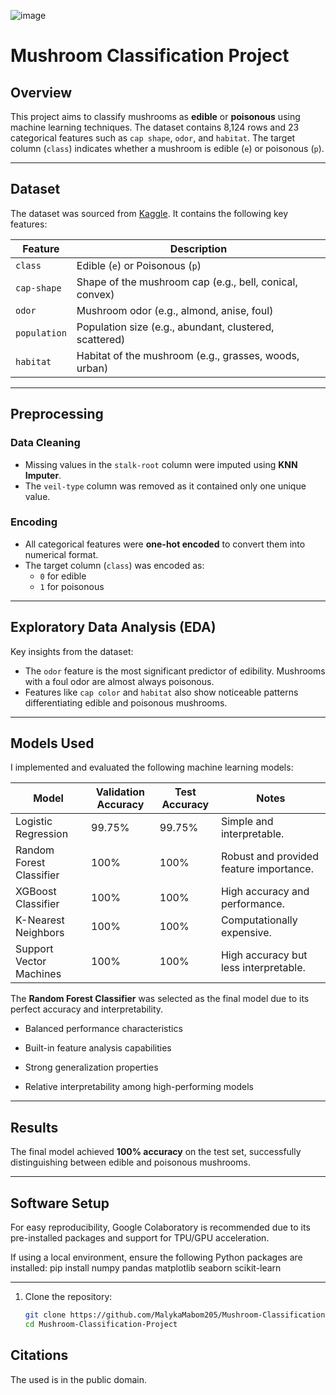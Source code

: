 ![image](https://github.com/user-attachments/assets/55d7fc3d-c1ee-444b-9020-ecdbbddda81f)

# Mushroom Classification Project

## Overview

This project aims to classify mushrooms as **edible** or **poisonous** using machine learning techniques. The dataset contains 8,124 rows and 23 categorical features such as `cap shape`, `odor`, and `habitat`. The target column (`class`) indicates whether a mushroom is edible (`e`) or poisonous (`p`).


---

## Dataset

The dataset was sourced from [Kaggle](https://www.kaggle.com/datasets/uciml/mushroom-classification). It contains the following key features:

| **Feature**       | **Description**                                                                 |
|--------------------|---------------------------------------------------------------------------------|
| `class`           | Edible (`e`) or Poisonous (`p`)                                                 |
| `cap-shape`       | Shape of the mushroom cap (e.g., bell, conical, convex)                         |
| `odor`            | Mushroom odor (e.g., almond, anise, foul)                                       |
| `population`      | Population size (e.g., abundant, clustered, scattered)                         |
| `habitat`         | Habitat of the mushroom (e.g., grasses, woods, urban)                          |

---

## Preprocessing

### Data Cleaning
- Missing values in the `stalk-root` column were imputed using **KNN Imputer**.
- The `veil-type` column was removed as it contained only one unique value.

### Encoding
- All categorical features were **one-hot encoded** to convert them into numerical format.
- The target column (`class`) was encoded as:
  - `0` for edible
  - `1` for poisonous

---

## Exploratory Data Analysis (EDA)

Key insights from the dataset:
- The `odor` feature is the most significant predictor of edibility. Mushrooms with a foul odor are almost always poisonous.
- Features like `cap color` and `habitat` also show noticeable patterns differentiating edible and poisonous mushrooms.

---

## Models Used

I implemented and evaluated the following machine learning models:

| **Model**                | **Validation Accuracy** | **Test Accuracy** | **Notes**                          |
|--------------------------|-------------------------|-------------------|-------------------------------------|
| Logistic Regression      | 99.75%                 | 99.75%            | Simple and interpretable.          |
| Random Forest Classifier | 100%                   | 100%              | Robust and provided feature importance. |
| XGBoost Classifier       | 100%                   | 100%              | High accuracy and performance.     |
| K-Nearest Neighbors      | 100%                   | 100%              | Computationally expensive.         |
| Support Vector Machines  | 100%                   | 100%              | High accuracy but less interpretable.|

The **Random Forest Classifier** was selected as the final model due to its perfect accuracy and interpretability.
- Balanced performance characteristics

- Built-in feature analysis capabilities

- Strong generalization properties

- Relative interpretability among high-performing models


  
---

## Results

The final model achieved **100% accuracy** on the test set, successfully distinguishing between edible and poisonous mushrooms.

---

## Software Setup
For easy reproducibility, Google Colaboratory is recommended due to its pre-installed packages and support for TPU/GPU acceleration.

If using a local environment, ensure the following Python packages are installed:
pip install numpy pandas matplotlib seaborn scikit-learn

---
1. Clone the repository:
   ```bash
   git clone https://github.com/MalykaMabom205/Mushroom-Classification-Project.git
   cd Mushroom-Classification-Project
## Citations
The  used is in the public domain.
